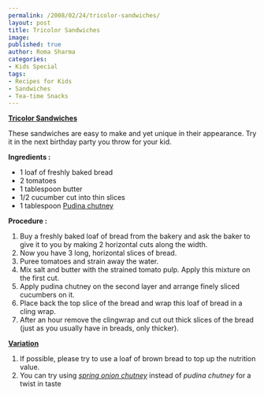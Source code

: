 ```yaml
--- 
permalink: /2008/02/24/tricolor-sandwiches/
layout: post
title: Tricolor Sandwiches
image: 
published: true
author: Roma Sharma
categories: 
- Kids Special
tags:
- Recipes for Kids
- Sandwiches
- Tea-time Snacks
---
```

<span style="text-decoration:underline;"><strong>Tricolor Sandwiches</strong></span>

These sandwiches are easy to make and yet unique in their appearance. Try it in the next birthday party you throw for your kid.

<strong>Ingredients :</strong>
<ul>
	<li>1 loaf of freshly baked bread</li>
	<li>2 tomatoes</li>
	<li>1 tablespoon butter</li>
	<li>1/2 cucumber cut into thin slices</li>
	<li>1 tablespoon <a href="http://romaspacenew.wordpress.com/2008/01/28/pudina-chutney/">Pudina chutney</a></li>
</ul>
<strong>Procedure :</strong>
<ol>
	<li>Buy a freshly baked loaf of bread from the bakery and ask the baker to give it to you by making 2 horizontal cuts along the width.</li>
	<li>Now you have 3 long, horizontal slices of bread.</li>
	<li>Puree tomatoes and strain away the water.</li>
	<li>Mix salt and butter with the strained tomato pulp. Apply this mixture on the first cut.</li>
	<li>Apply pudina chutney on the second layer and arrange finely sliced cucumbers on it.</li>
	<li>Place back the top slice of the bread and wrap this loaf of bread in a cling wrap.</li>
	<li>After an hour remove the clingwrap and cut out thick slices of the bread (just as you usually have in breads, only thicker).</li>
</ol>
<span style="text-decoration:underline;"><strong>Variation</strong></span>
<ol>
	<li>If possible, please try to use a loaf of brown bread to top up the nutrition value.</li>
	<li>You can try using <em><a href="http://romaspacenew.wordpress.com/2008/01/28/spring-onion-chutney/">spring onion chutney</a></em> instead of <em>pudina chutney</em> for a twist in taste</li>
</ol>
&nbsp;
